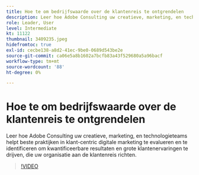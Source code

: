 ```yaml
---
title: Hoe te om bedrijfswaarde over de klantenreis te ontgrendelen
description: Leer hoe Adobe Consulting uw creatieve, marketing, en technologieteams helpt beste praktijken in klant-centric digitale marketing te evalueren en te identificeren om kwantificeerbare resultaten en grote klantenervaringen te drijven, die uw organisatie aan de klantenreis richten.
role: Leader, User
level: Intermediate
kt: 11122
thumbnail: 3409235.jpeg
hidefromtoc: true
exl-id: cecbe138-a8d2-41ec-9be0-0689d543be2e
source-git-commit: ca06e5a8b1602a7bcfb83a43f529680a5a96bacf
workflow-type: tm+mt
source-wordcount: '88'
ht-degree: 0%

---
```


# Hoe te om bedrijfswaarde over de klantenreis te ontgrendelen

Leer hoe Adobe Consulting uw creatieve, marketing, en technologieteams helpt beste praktijken in klant-centric digitale marketing te evalueren en te identificeren om kwantificeerbare resultaten en grote klantenervaringen te drijven, die uw organisatie aan de klantenreis richten.

>[!VIDEO](https://video.tv.adobe.com/v/3409235/?quality=12&learn=on)
